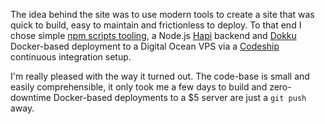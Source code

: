The idea behind the site was to use modern tools to create a site that was quick to build, easy to
maintain and frictionless to deploy. To that end I chose simple
[npm scripts tooling](http://blog.keithcirkel.co.uk/how-to-use-npm-as-a-build-tool/),
a Node.js [Hapi](https://github.com/hapijs/hapi) backend and
[Dokku](https://github.com/progrium/dokku) Docker-based deployment to a Digital Ocean VPS via a
[Codeship](https://codeship.com) continuous integration setup.

I'm really pleased with the way it turned out. The code-base is small and easily comprehensible, it
only took me a few days to build and zero-downtime Docker-based deployments to a $5 server are just
a `git push` away.
